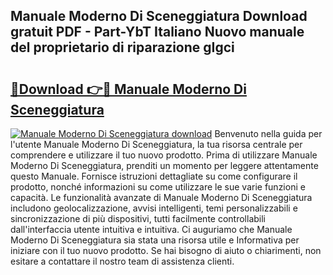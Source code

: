 ## Manuale Moderno Di Sceneggiatura Download gratuit PDF - Part-YbT Italiano Nuovo manuale del proprietario di riparazione gIgci

# <h2><a href="http://dffcqg.blite.top/?on=Manuale+Moderno+Di+Sceneggiatura">🔗Download 👉🔴 Manuale Moderno Di Sceneggiatura</a></h2>

[![Manuale Moderno Di Sceneggiatura download](https://i.imgur.com/lujVjoI.png)](http://dffcqg.blite.top/?on=Manuale+Moderno+Di+Sceneggiatura)
Benvenuto nella guida per l'utente Manuale Moderno Di Sceneggiatura, la tua risorsa centrale per comprendere e utilizzare il tuo nuovo prodotto. Prima di utilizzare Manuale Moderno Di Sceneggiatura, prenditi un momento per leggere attentamente questo Manuale. Fornisce istruzioni dettagliate su come configurare il prodotto, nonché informazioni su come utilizzare le sue varie funzioni e capacità. Le funzionalità avanzate di Manuale Moderno Di Sceneggiatura includono geolocalizzazione, avvisi intelligenti, temi personalizzabili e sincronizzazione di più dispositivi, tutti facilmente controllabili dall'interfaccia utente intuitiva e intuitiva. Ci auguriamo che Manuale Moderno Di Sceneggiatura sia stata una risorsa utile e Informativa per iniziare con il tuo nuovo prodotto. Se hai bisogno di aiuto o chiarimenti, non esitare a contattare il nostro team di assistenza clienti.
